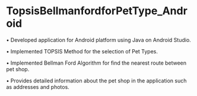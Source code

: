 # TopsisBellmanfordforPetType_Android

•	Developed application for Android platform using Java on Android Studio.

•	Implemented TOPSIS Method for the selection of Pet Types.

•	Implemented Bellman Ford Algorithm for find the nearest route between pet shop.

•	Provides detailed information about the pet shop in the application such as addresses and photos.
